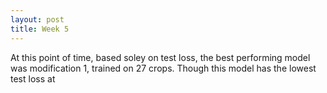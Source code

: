 ```yaml
---
layout: post
title: Week 5
---
```




At this point of time, based soley on test loss, the best performing model was modification 1, trained on 27 crops. Though this model has the lowest test loss at 
